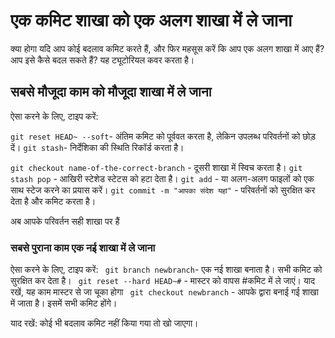 # एक कमिट शाखा को एक अलग शाखा में ले जाना
क्या होगा यदि आप कोई बदलाव कमिट करते हैं, और फिर महसूस करें कि आप एक अलग शाखा में आए हैं?
आप इसे कैसे बदल सकते हैं? यह ट्यूटोरियल कवर करता है।

## सबसे मौजूदा काम को मौजूदा शाखा में ले जाना
ऐसा करने के लिए, टाइप करें:

``` git reset HEAD~ --soft ```- अंतिम कमिट को पूर्ववत करता है, लेकिन उपलब्ध परिवर्तनों को छोड़ दें।
``` git stash ```- निर्देशिका की स्थिति रिकॉर्ड करता है।

``` git checkout name-of-the-correct-branch ``` - दूसरी शाखा में स्विच करता है।
``` git stash pop ``` - आखिरी स्टेशेड स्टेटस को हटा देता है।
``` git add ``` - या अलग-अलग फाइलों को एक साथ स्टेज करने का प्रयास करें।
``` git commit -m "आपका संदेश यहां" ``` - परिवर्तनों को सुरक्षित कर देता है और कमिट करता है।

अब आपके परिवर्तन सही शाखा पर हैं


### सबसे पुराना काम एक नई शाखा में ले जाना
ऐसा करने के लिए, टाइप करें:
``` git branch newbranch```- एक नई शाखा बनाता है। सभी कमिट को सुरक्षित कर देता है।
``` git reset --hard HEAD~#``` - मास्टर को वापस #कमिट में ले जाएं। याद रखें, यह काम मास्टर से जा चूका होगा
``` git checkout newbranch``` - आपके द्वारा बनाई गई शाखा में जाता है। इसमें सभी कमिट होंगे।

याद रखें: कोई भी बदलाव कमिट नहीं किया गया तो खो जाएगा।